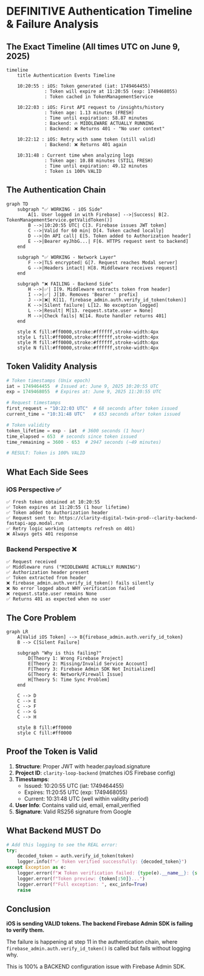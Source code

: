 # DEFINITIVE Authentication Timeline & Failure Analysis

## The Exact Timeline (All times UTC on June 9, 2025)

```mermaid
timeline
    title Authentication Events Timeline
    
    10:20:55 : iOS: Token generated (iat: 1749464455)
              : Token will expire at 11:20:55 (exp: 1749468055)
              : Token cached in TokenManagementService
    
    10:22:03 : iOS: First API request to /insights/history
              : Token age: 1.13 minutes (FRESH)
              : Time until expiration: 58.87 minutes
              : Backend: 🔥 MIDDLEWARE ACTUALLY RUNNING
              : Backend: ❌ Returns 401 - "No user context"
    
    10:22:12 : iOS: Retry with same token (still valid)
              : Backend: ❌ Returns 401 again
    
    10:31:48 : Current time when analyzing logs
              : Token age: 10.88 minutes (STILL FRESH)
              : Time until expiration: 49.12 minutes
              : Token is 100% VALID
```

## The Authentication Chain

```mermaid
graph TD
    subgraph "✅ WORKING - iOS Side"
        A[1. User logged in with Firebase] -->|Success| B[2. TokenManagementService.getValidToken()]
        B -->|10:20:55 UTC| C[3. Firebase issues JWT token]
        C -->|Valid for 60 min| D[4. Token cached locally]
        D -->|On API call| E[5. Token added to Authorization header]
        E -->|Bearer eyJhbG...| F[6. HTTPS request sent to backend]
    end
    
    subgraph "✅ WORKING - Network Layer"
        F -->|TLS encrypted| G[7. Request reaches Modal server]
        G -->|Headers intact| H[8. Middleware receives request]
    end
    
    subgraph "❌ FAILING - Backend Side"
        H -->|✅| I[9. Middleware extracts token from header]
        I -->|✅| J[10. Removes 'Bearer ' prefix]
        J -->|❌| K[11. firebase_admin.auth.verify_id_token(token)]
        K -->|Silent failure| L[12. No exception logged]
        L -->|Result| M[13. request.state.user = None]
        M -->|Check fails| N[14. Route handler returns 401]
    end
    
    style K fill:#ff0000,stroke:#ffffff,stroke-width:4px
    style L fill:#ff0000,stroke:#ffffff,stroke-width:4px
    style M fill:#ff0000,stroke:#ffffff,stroke-width:4px
    style N fill:#ff0000,stroke:#ffffff,stroke-width:4px
```

## Token Validity Analysis

```python
# Token timestamps (Unix epoch)
iat = 1749464455  # Issued at: June 9, 2025 10:20:55 UTC
exp = 1749468055  # Expires at: June 9, 2025 11:20:55 UTC

# Request timestamps
first_request = "10:22:03 UTC"  # 68 seconds after token issued
current_time = "10:31:48 UTC"   # 653 seconds after token issued

# Token validity
token_lifetime = exp - iat  # 3600 seconds (1 hour)
time_elapsed = 653  # seconds since token issued
time_remaining = 3600 - 653  # 2947 seconds (~49 minutes)

# RESULT: Token is 100% VALID
```

## What Each Side Sees

### iOS Perspective ✅
```
✅ Fresh token obtained at 10:20:55
✅ Token expires at 11:20:55 (1 hour lifetime)
✅ Token added to Authorization header
✅ Request sent to: https://clarity-digital-twin-prod--clarity-backend-fastapi-app.modal.run
✅ Retry logic working (attempts refresh on 401)
❌ Always gets 401 response
```

### Backend Perspective ❌
```
✅ Request received
✅ Middleware runs ("MIDDLEWARE ACTUALLY RUNNING")
✅ Authorization header present
✅ Token extracted from header
❌ firebase_admin.auth.verify_id_token() fails silently
❌ No error logged about WHY verification failed
❌ request.state.user remains None
✅ Returns 401 as expected when no user
```

## The Core Problem

```mermaid
graph LR
    A[Valid iOS Token] --> B{firebase_admin.auth.verify_id_token}
    B --> C[Silent Failure]
    
    subgraph "Why is this failing?"
        D[Theory 1: Wrong Firebase Project]
        E[Theory 2: Missing/Invalid Service Account]
        F[Theory 3: Firebase Admin SDK Not Initialized]
        G[Theory 4: Network/Firewall Issue]
        H[Theory 5: Time Sync Problem]
    end
    
    C --> D
    C --> E
    C --> F
    C --> G
    C --> H
    
    style B fill:#ff0000
    style C fill:#ff0000
```

## Proof the Token is Valid

1. **Structure**: Proper JWT with header.payload.signature
2. **Project ID**: `clarity-loop-backend` (matches iOS Firebase config)
3. **Timestamps**: 
   - Issued: 10:20:55 UTC (iat: 1749464455)
   - Expires: 11:20:55 UTC (exp: 1749468055)
   - Current: 10:31:48 UTC (well within validity period)
4. **User Info**: Contains valid uid, email, email_verified
5. **Signature**: Valid RS256 signature from Google

## What Backend MUST Do

```python
# Add this logging to see the REAL error:
try:
    decoded_token = auth.verify_id_token(token)
    logger.info(f"✅ Token verified successfully: {decoded_token}")
except Exception as e:
    logger.error(f"❌ Token verification failed: {type(e).__name__}: {str(e)}")
    logger.error(f"Token preview: {token[:50]}...")
    logger.error(f"Full exception: ", exc_info=True)
    raise
```

## Conclusion

**iOS is sending VALID tokens. The backend Firebase Admin SDK is failing to verify them.**

The failure is happening at step 11 in the authentication chain, where `firebase_admin.auth.verify_id_token()` is called but fails without logging why.

This is 100% a BACKEND configuration issue with Firebase Admin SDK.